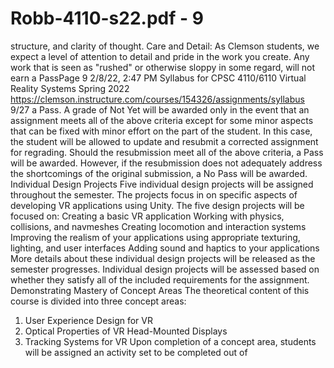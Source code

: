 # Robb-4110-s22.pdf - 9

structure, and clarity of thought.
Care and Detail: As Clemson students, we expect a level of attention to detail and pride in the work
you create. Any work that is seen as "rushed" or otherwise sloppy in some regard, will not earn
a PassPage 9
2/8/22, 2:47 PM Syllabus for CPSC 4110/6110 Virtual Reality Systems Spring 2022
https://clemson.instructure.com/courses/154326/assignments/syllabus 9/27
a Pass.
A grade of Not Yet will be awarded only in the event that an assignment meets all of the above criteria
except for some minor aspects that can be fixed with minor effort on the part of the student. In this case,
the student will be allowed to update and resubmit a corrected assignment for regrading. Should the
resubmission meet all of the above criteria, a Pass will be awarded. However, if the resubmission does
not adequately address the shortcomings of the original submission, a No Pass will be awarded.
Individual Design Projects
Five individual design projects will be assigned throughout the semester. The projects focus in on
specific aspects of developing VR applications using Unity. The five design projects will be focused on:
Creating a basic VR application
Working with physics, collisions, and navmeshes
Creating locomotion and interaction systems
Improving the realism of your applications using appropriate texturing, lighting, and user interfaces
Adding sound and haptics to your applications
More details about these individual design projects will be released as the semester progresses.
Individual design projects will be assessed based on whether they satisfy all of the included
requirements for the assignment.
Demonstrating Mastery of Concept Areas
The theoretical content of this course is divided into three concept areas:
1. User Experience Design for VR
2. Optical Properties of VR Head-Mounted Displays
3. Tracking Systems for VR
Upon completion of a concept area, students will be assigned an activity set to be completed out of